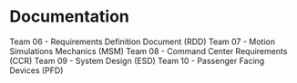 # Documentation

Team 06 - Requirements Definition Document (RDD)
Team 07 - Motion Simulations Mechanics (MSM)
Team 08 - Command Center Requirements (CCR) 
Team 09 - System Design (ESD)
Team 10 - Passenger Facing Devices (PFD)
